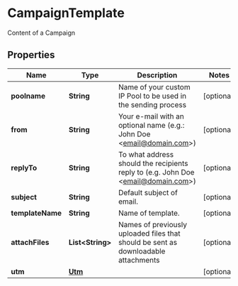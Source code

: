 

# CampaignTemplate

Content of a Campaign

## Properties

Name | Type | Description | Notes
------------ | ------------- | ------------- | -------------
**poolname** | **String** | Name of your custom IP Pool to be used in the sending process |  [optional]
**from** | **String** | Your e-mail with an optional name (e.g.: John Doe &lt;email@domain.com&gt;) |  [optional]
**replyTo** | **String** | To what address should the recipients reply to (e.g. John Doe &lt;email@domain.com&gt;) |  [optional]
**subject** | **String** | Default subject of email. |  [optional]
**templateName** | **String** | Name of template. |  [optional]
**attachFiles** | **List&lt;String&gt;** | Names of previously uploaded files that should be sent as downloadable attachments |  [optional]
**utm** | [**Utm**](Utm.md) |  |  [optional]




